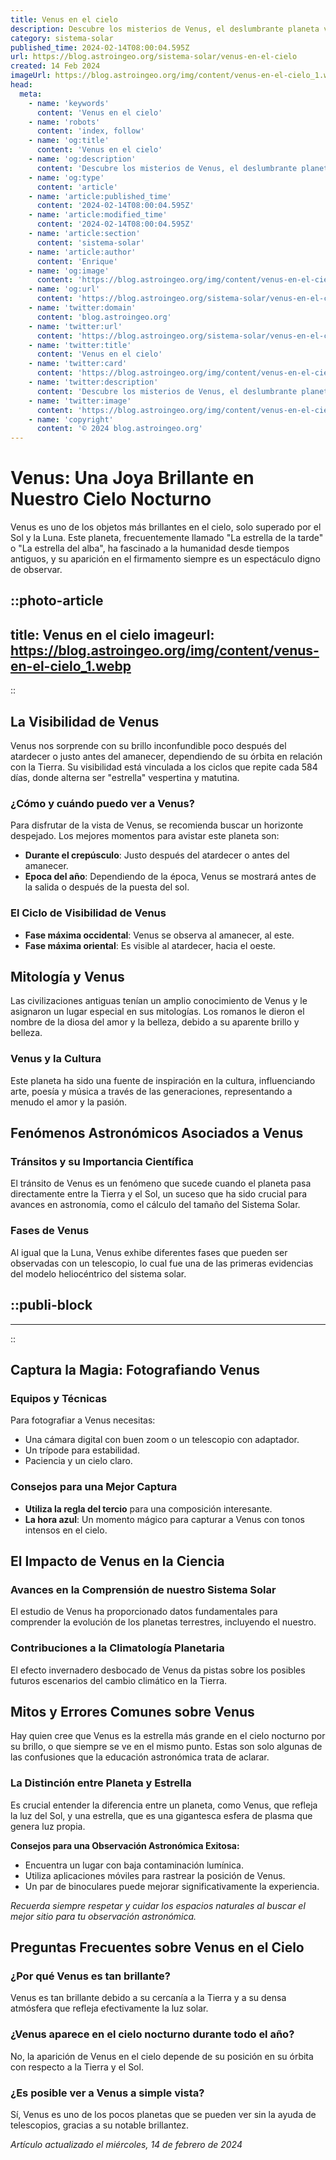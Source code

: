 ```yaml
---
title: Venus en el cielo
description: Descubre los misterios de Venus, el deslumbrante planeta visible al anochecer. Explora sus fases y su impacto en la astronomía.
category: sistema-solar
published_time: 2024-02-14T08:00:04.595Z
url: https://blog.astroingeo.org/sistema-solar/venus-en-el-cielo
created: 14 Feb 2024
imageUrl: https://blog.astroingeo.org/img/content/venus-en-el-cielo_1.webp
head:
  meta:
    - name: 'keywords'
      content: 'Venus en el cielo'
    - name: 'robots'
      content: 'index, follow'
    - name: 'og:title'
      content: 'Venus en el cielo'
    - name: 'og:description'
      content: 'Descubre los misterios de Venus, el deslumbrante planeta visible al anochecer. Explora sus fases y su impacto en la astronomía.'
    - name: 'og:type'
      content: 'article'
    - name: 'article:published_time'
      content: '2024-02-14T08:00:04.595Z'
    - name: 'article:modified_time'
      content: '2024-02-14T08:00:04.595Z'
    - name: 'article:section'
      content: 'sistema-solar'
    - name: 'article:author'
      content: 'Enrique'
    - name: 'og:image'
      content: 'https://blog.astroingeo.org/img/content/venus-en-el-cielo_1.webp'
    - name: 'og:url'
      content: 'https://blog.astroingeo.org/sistema-solar/venus-en-el-cielo'
    - name: 'twitter:domain'
      content: 'blog.astroingeo.org'
    - name: 'twitter:url'
      content: 'https://blog.astroingeo.org/sistema-solar/venus-en-el-cielo'
    - name: 'twitter:title'
      content: 'Venus en el cielo'
    - name: 'twitter:card'
      content: 'https://blog.astroingeo.org/img/content/venus-en-el-cielo_1.webp'
    - name: 'twitter:description'
      content: 'Descubre los misterios de Venus, el deslumbrante planeta visible al anochecer. Explora sus fases y su impacto en la astronomía.'
    - name: 'twitter:image'
      content: 'https://blog.astroingeo.org/img/content/venus-en-el-cielo_1.webp'
    - name: 'copyright'
      content: '© 2024 blog.astroingeo.org'
---
```

# Venus: Una Joya Brillante en Nuestro Cielo Nocturno

Venus es uno de los objetos más brillantes en el cielo, solo superado por el Sol y la Luna. Este planeta, frecuentemente llamado "La estrella de la tarde" o "La estrella del alba", ha fascinado a la humanidad desde tiempos antiguos, y su aparición en el firmamento siempre es un espectáculo digno de observar. 


::photo-article
---
title: Venus en el cielo
imageurl: https://blog.astroingeo.org/img/content/venus-en-el-cielo_1.webp
---
::


## La Visibilidad de Venus

Venus nos sorprende con su brillo inconfundible poco después del atardecer o justo antes del amanecer, dependiendo de su órbita en relación con la Tierra. Su visibilidad está vinculada a los ciclos que repite cada 584 días, donde alterna ser "estrella" vespertina y matutina.

### ¿Cómo y cuándo puedo ver a Venus?

Para disfrutar de la vista de Venus, se recomienda buscar un horizonte despejado. Los mejores momentos para avistar este planeta son:

- **Durante el crepúsculo**: Justo después del atardecer o antes del amanecer.
- **Epoca del año**: Dependiendo de la época, Venus se mostrará antes de la salida o después de la puesta del sol.
  
### El Ciclo de Visibilidad de Venus

- **Fase máxima occidental**: Venus se observa al amanecer, al este.
- **Fase máxima oriental**: Es visible al atardecer, hacia el oeste.

## Mitología y Venus

Las civilizaciones antiguas tenían un amplio conocimiento de Venus y le asignaron un lugar especial en sus mitologías. Los romanos le dieron el nombre de la diosa del amor y la belleza, debido a su aparente brillo y belleza.

### Venus y la Cultura

Este planeta ha sido una fuente de inspiración en la cultura, influenciando arte, poesía y música a través de las generaciones, representando a menudo el amor y la pasión.

## Fenómenos Astronómicos Asociados a Venus

### Tránsitos y su Importancia Científica

El tránsito de Venus es un fenómeno que sucede cuando el planeta pasa directamente entre la Tierra y el Sol, un suceso que ha sido crucial para avances en astronomía, como el cálculo del tamaño del Sistema Solar.

### Fases de Venus

Al igual que la Luna, Venus exhibe diferentes fases que pueden ser observadas con un telescopio, lo cual fue una de las primeras evidencias del modelo heliocéntrico del sistema solar.


  ::publi-block
  ---
  ---
  ::
  
  
## Captura la Magia: Fotografiando Venus

### Equipos y Técnicas

Para fotografiar a Venus necesitas:

- Una cámara digital con buen zoom o un telescopio con adaptador.
- Un trípode para estabilidad.
- Paciencia y un cielo claro.

### Consejos para una Mejor Captura

- **Utiliza la regla del tercio** para una composición interesante.
- **La hora azul**: Un momento mágico para capturar a Venus con tonos intensos en el cielo.
  
## El Impacto de Venus en la Ciencia

### Avances en la Comprensión de nuestro Sistema Solar

El estudio de Venus ha proporcionado datos fundamentales para comprender la evolución de los planetas terrestres, incluyendo el nuestro.

### Contribuciones a la Climatología Planetaria

El efecto invernadero desbocado de Venus da pistas sobre los posibles futuros escenarios del cambio climático en la Tierra.

## Mitos y Errores Comunes sobre Venus

Hay quien cree que Venus es la estrella más grande en el cielo nocturno por su brillo, o que siempre se ve en el mismo punto. Estas son solo algunas de las confusiones que la educación astronómica trata de aclarar.

### La Distinción entre Planeta y Estrella

Es crucial entender la diferencia entre un planeta, como Venus, que refleja la luz del Sol, y una estrella, que es una gigantesca esfera de plasma que genera luz propia.

**Consejos para una Observación Astronómica Exitosa:**

- Encuentra un lugar con baja contaminación lumínica.
- Utiliza aplicaciones móviles para rastrear la posición de Venus.
- Un par de binoculares puede mejorar significativamente la experiencia.

*Recuerda siempre respetar y cuidar los espacios naturales al buscar el mejor sitio para tu observación astronómica.*

## Preguntas Frecuentes sobre Venus en el Cielo

### ¿Por qué Venus es tan brillante?
Venus es tan brillante debido a su cercanía a la Tierra y a su densa atmósfera que refleja efectivamente la luz solar.

### ¿Venus aparece en el cielo nocturno durante todo el año?
No, la aparición de Venus en el cielo depende de su posición en su órbita con respecto a la Tierra y el Sol.

### ¿Es posible ver a Venus a simple vista?
Sí, Venus es uno de los pocos planetas que se pueden ver sin la ayuda de telescopios, gracias a su notable brillantez.

_Artículo actualizado el miércoles, 14 de febrero de 2024_